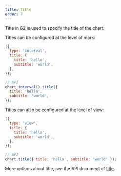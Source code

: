 ```yaml
---
title: Title
order: 7
---
```


Title in G2 is used to specify the title of the chart.

Titles can be configured at the level of mark:

```js
({
  type: 'interval',
  title: {
    title: 'hello',
    subtitle: 'world',
  },
});
```

```js
// API
chart.interval().title({
  title: 'hello',
  subtitle: 'world',
});
```

Titles can also be configured at the level of view:

```js
({
  type: 'view',
  title: {
    title: 'hello',
    subtitle: 'world',
  },
});
```

```js
// API
chart.title({ title: 'hello', subtitle: 'world' });
```

More options about title, see the API document of [title](/manual/component/title).
